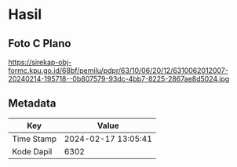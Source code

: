 # Hasil

## Foto C Plano

https://sirekap-obj-formc.kpu.go.id/68bf/pemilu/pdpr/63/10/06/20/12/6310062012007-20240214-195718--0b807579-93dc-4bb7-8225-2867ae8d5024.jpg


## Metadata

| Key        | Value               |
| ---------- | ------------------- |
| Time Stamp | 2024-02-17 13:05:41 |
| Kode Dapil | 6302                |




